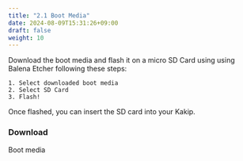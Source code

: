 ```yaml
---
title: "2.1 Boot Media"
date: 2024-08-09T15:31:26+09:00
draft: false
weight: 10
---
```


Download the boot media and flash it on a micro SD Card using using Balena Etcher following these steps:

```
1. Select downloaded boot media
2. Select SD Card
3. Flash!
```

Once flashed, you can insert the SD card into your Kakip.

### Download
Boot media